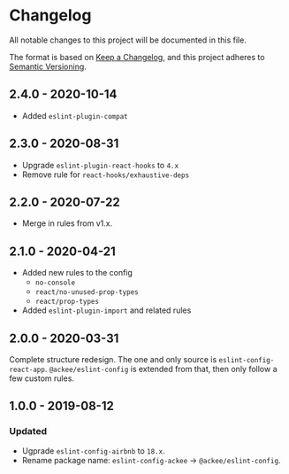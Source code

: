 # Changelog

All notable changes to this project will be documented in this file.

The format is based on [Keep a Changelog](https://keepachangelog.com/en/1.0.0/),
and this project adheres to [Semantic Versioning](https://semver.org/spec/v2.0.0.html).

## 2.4.0 - 2020-10-14

- Added `eslint-plugin-compat`

## 2.3.0 - 2020-08-31

- Upgrade `eslint-plugin-react-hooks` to `4.x`
- Remove rule for `react-hooks/exhaustive-deps`

## 2.2.0 - 2020-07-22

- Merge in rules from v1.x.

## 2.1.0 - 2020-04-21

- Added new rules to the config
  - `no-console`
  - `react/no-unused-prop-types`
  - `react/prop-types`
- Added `eslint-plugin-import` and related rules

## 2.0.0 - 2020-03-31

Complete structure redesign. The one and only source is `eslint-config-react-app`. `@ackee/eslint-config` is extended from that, then only follow a few custom rules.

## 1.0.0 - 2019-08-12

### Updated

- Ugprade `eslint-config-airbnb` to `18.x`.
- Rename package name: `eslint-config-ackee` -> `@ackee/eslint-config`.
